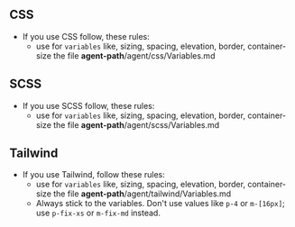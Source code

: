 ## CSS

- If you use CSS follow, these rules:
    - use for `variables` like, sizing, spacing, elevation, border, container-size the file **agent-path**/agent/css/Variables.md

## SCSS

- If you use SCSS follow, these rules:
    - use for `variables` like, sizing, spacing, elevation, border, container-size the file **agent-path**/agent/scss/Variables.md

## Tailwind

- If you use Tailwind, follow these rules:
    - use for `variables` like, sizing, spacing, elevation, border, container-size the file **agent-path**/agent/tailwind/Variables.md
    - Always stick to the variables. Don't use values like `p-4` or `m-[16px]`; use `p-fix-xs` or `m-fix-md` instead.
